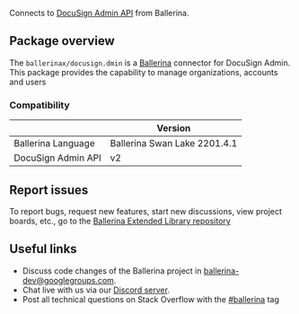 Connects to [DocuSign Admin API](https://developers.docusign.com/docs/admin-api/) from Ballerina.

## Package overview
The `ballerinax/docusign.dmin` is a [Ballerina](https://ballerina.io/) connector for DocuSign Admin. This package provides the capability to manage organizations, accounts and users

### Compatibility
|                       | Version                       |
|-----------------------|-------------------------------|
| Ballerina Language    | Ballerina Swan Lake 2201.4.1    | 
| DocuSign Admin API    | v2                            |

## Report issues
To report bugs, request new features, start new discussions, view project boards, etc., go to the [Ballerina Extended Library repository](https://github.com/ballerina-platform/ballerina-extended-library)

## Useful links
- Discuss code changes of the Ballerina project in [ballerina-dev@googlegroups.com](mailto:ballerina-dev@googlegroups.com).
- Chat live with us via our [Discord server](https://discord.gg/ballerinalang).
- Post all technical questions on Stack Overflow with the [#ballerina](https://stackoverflow.com/questions/tagged/ballerina) tag

